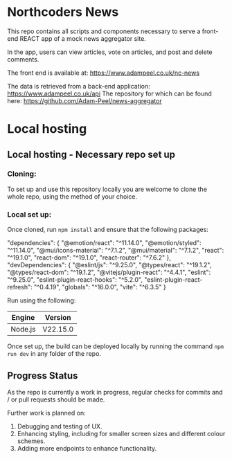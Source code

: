 # Northcoders News

This repo contains all scripts and components necessary to serve a front-end REACT app of a mock news aggregator site.

In the app, users can view articles, vote on articles, and post and delete comments.

The front end is available at:
https://www.adampeel.co.uk/nc-news

The data is retrieved from a back-end application:
https://www.adampeel.co.uk/api
The repository for which can be found here:
https://github.com/Adam-Peel/news-aggregator

# Local hosting

## Local hosting - Necessary repo set up

### Cloning:

To set up and use this repository locally you are welcome to clone the whole repo, using the method of your choice.

### Local set up:

Once cloned, run `npm install` and ensure that the following packages:

"dependencies": {
"@emotion/react": "^11.14.0",
"@emotion/styled": "^11.14.0",
"@mui/icons-material": "^7.1.2",
"@mui/material": "^7.1.2",
"react": "^19.1.0",
"react-dom": "^19.1.0",
"react-router": "^7.6.2"
},
"devDependencies": {
"@eslint/js": "^9.25.0",
"@types/react": "^19.1.2",
"@types/react-dom": "^19.1.2",
"@vitejs/plugin-react": "^4.4.1",
"eslint": "^9.25.0",
"eslint-plugin-react-hooks": "^5.2.0",
"eslint-plugin-react-refresh": "^0.4.19",
"globals": "^16.0.0",
"vite": "^6.3.5"
}

Run using the following:

| **Engine** | **Version** |
| ---------- | ----------- |
| Node.js    | V22.15.0    |

Once set up, the build can be deployed locally by running the command `npm run dev` in any folder of the repo.

## Progress Status

As the repo is currently a work in progress, regular checks for commits and / or pull requests should be made.

Further work is planned on:

1. Debugging and testing of UX.
2. Enhancing styling, including for smaller screen sizes and different colour schemes.
3. Adding more endpoints to enhance functionality.
